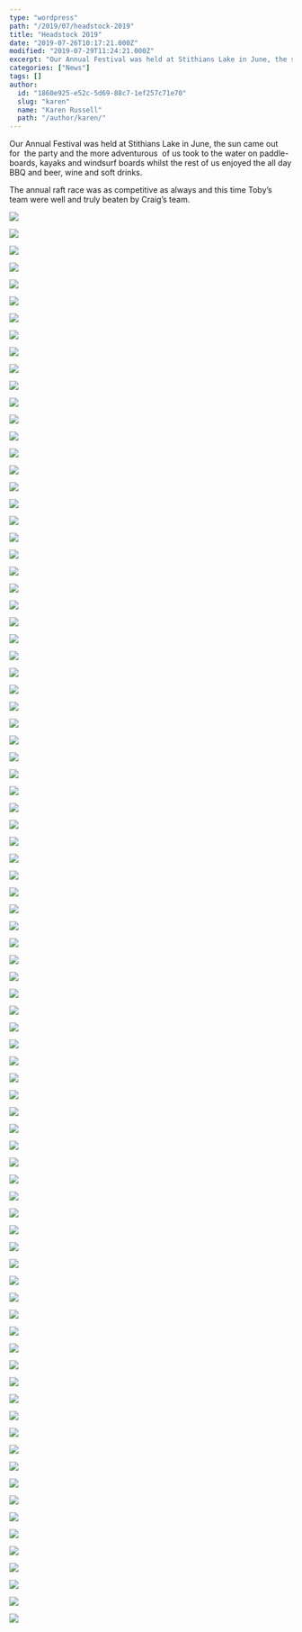 ```yaml
---
type: "wordpress"
path: "/2019/07/headstock-2019"
title: "Headstock 2019"
date: "2019-07-26T10:17:21.000Z"
modified: "2019-07-29T11:24:21.000Z"
excerpt: "Our Annual Festival was held at Stithians Lake in June, the sun came out for  the party and the more adventurous  of us took to the water on paddle-boards, kayaks and windsurf boards whilst the rest of us enjoyed the all day BBQ and beer, wine and soft drinks. The annual raft race was as …"
categories: ["News"]
tags: []
author:
  id: "1860e925-e52c-5d69-88c7-1ef257c71e70"
  slug: "karen"
  name: "Karen Russell"
  path: "/author/karen/"
---
```

Our Annual Festival was held at Stithians Lake in June, the sun came out for  the party and the more adventurous  of us took to the water on paddle-boards, kayaks and windsurf boards whilst the rest of us enjoyed the all day BBQ and beer, wine and soft drinks.

The annual raft race was as competitive as always and this time Toby’s team were well and truly beaten by Craig’s team.


<section class="gallery">


![](/wp-content/uploads/2019/07/P1000297.jpg)

![](/wp-content/uploads/2019/07/P1000300.jpg)

![](/wp-content/uploads/2019/07/P1000301.jpg)

![](/wp-content/uploads/2019/07/P1000303.jpg)

![](/wp-content/uploads/2019/07/P1000305.jpg)

![](/wp-content/uploads/2019/07/P1000304.jpg)

![](/wp-content/uploads/2019/07/P1000307.jpg)

![](/wp-content/uploads/2019/07/P1000308.jpg)

![](/wp-content/uploads/2019/07/P1000309.jpg)

![](/wp-content/uploads/2019/07/P1000310.jpg)

![](/wp-content/uploads/2019/07/P1000311.jpg)

![](/wp-content/uploads/2019/07/P1000312.jpg)

![](/wp-content/uploads/2019/07/P1000314.jpg)

![](/wp-content/uploads/2019/07/P1000315.jpg)

![](/wp-content/uploads/2019/07/P1000311.jpg)

![](/wp-content/uploads/2019/07/P1000316.jpg)

![](/wp-content/uploads/2019/07/P1000318.jpg)

![](/wp-content/uploads/2019/07/P1000319.jpg)

![](/wp-content/uploads/2019/07/P1000321.jpg)

![](/wp-content/uploads/2019/07/P1000323.jpg)

![](/wp-content/uploads/2019/07/P1000338.jpg)

![](/wp-content/uploads/2019/07/P1000324.jpg)

![](/wp-content/uploads/2019/01/2018-06-30-14.28.51.jpg)

![](/wp-content/uploads/2019/07/P1000325.jpg)

![](/wp-content/uploads/2019/07/P1000326.jpg)

![](/wp-content/uploads/2019/07/P1000340.jpg)

![](/wp-content/uploads/2019/07/P1000334.jpg)

![](/wp-content/uploads/2019/07/P1000327.jpg)

![](/wp-content/uploads/2019/07/P1000328.jpg)

![](/wp-content/uploads/2019/07/P1000330.jpg)

![](/wp-content/uploads/2019/07/P1000331.jpg)

![](/wp-content/uploads/2019/07/P1000332.jpg)

![](/wp-content/uploads/2019/07/P1000336.jpg)

![](/wp-content/uploads/2019/07/P1000394.jpg)

![](/wp-content/uploads/2019/07/P1000322.jpg)

![](/wp-content/uploads/2019/07/P1000320.jpg)

![](/wp-content/uploads/2019/07/P1000337.jpg)

![](/wp-content/uploads/2019/07/P1000347.jpg)

![](/wp-content/uploads/2019/07/P1000346.jpg)

![](/wp-content/uploads/2019/07/P1000341.jpg)

![](/wp-content/uploads/2019/07/P1000342.jpg)

![](/wp-content/uploads/2019/07/P1000375.jpg)

![](/wp-content/uploads/2019/07/P1000374.jpg)

![](/wp-content/uploads/2019/07/P1000378.jpg)

![](/wp-content/uploads/2019/07/P1000376.jpg)

![](/wp-content/uploads/2019/07/P1000374.jpg)

![](/wp-content/uploads/2019/07/P1000373.jpg)

![](/wp-content/uploads/2019/07/P1000401.jpg)

![](/wp-content/uploads/2019/07/P1000390.jpg)

![](/wp-content/uploads/2019/07/P1000412.jpg)

![](/wp-content/uploads/2019/07/P1000414.jpg)

![](/wp-content/uploads/2019/07/P1000416.jpg)

![](/wp-content/uploads/2019/07/P1000420.jpg)

![](/wp-content/uploads/2019/07/P1000421.jpg)

![](/wp-content/uploads/2019/07/P1000431.jpg)

![](/wp-content/uploads/2019/07/P1000422.jpg)

![](/wp-content/uploads/2019/07/P1000423.jpg)

![](/wp-content/uploads/2019/07/P1000427.jpg)

![](/wp-content/uploads/2019/07/P1000437.jpg)

![](/wp-content/uploads/2019/07/P1000450.jpg)

![](/wp-content/uploads/2019/07/P1000461.jpg)

![](/wp-content/uploads/2019/07/P1000468.jpg)

![](/wp-content/uploads/2019/07/P1000478.jpg)

![](/wp-content/uploads/2019/07/P1000479.jpg)

![](/wp-content/uploads/2019/07/P1000493.jpg)

![](/wp-content/uploads/2019/07/P1000496.jpg)

![](/wp-content/uploads/2019/07/P1000547-001.jpg)

![](/wp-content/uploads/2019/07/P1000546.jpg)

![](/wp-content/uploads/2019/07/P1000544.jpg)

![](/wp-content/uploads/2019/07/P1000542.jpg)

![](/wp-content/uploads/2019/07/P1000536.jpg)

![](/wp-content/uploads/2019/07/P1000535.jpg)

![](/wp-content/uploads/2019/07/P1000534.jpg)

![](/wp-content/uploads/2019/07/P1000532.jpg)

![](/wp-content/uploads/2019/07/P1000531.jpg)

![](/wp-content/uploads/2019/07/P1000530.jpg)

![](/wp-content/uploads/2019/07/P1000529.jpg)

![](/wp-content/uploads/2019/07/P1000528.jpg)

![](/wp-content/uploads/2019/07/P1000526.jpg)

![](/wp-content/uploads/2019/07/P1000525.jpg)

![](/wp-content/uploads/2019/07/P1000523.jpg)

![](/wp-content/uploads/2019/07/P1000520.jpg)

![](/wp-content/uploads/2019/07/P1000517.jpg)

![](/wp-content/uploads/2019/07/P1000512.jpg)

</section>

